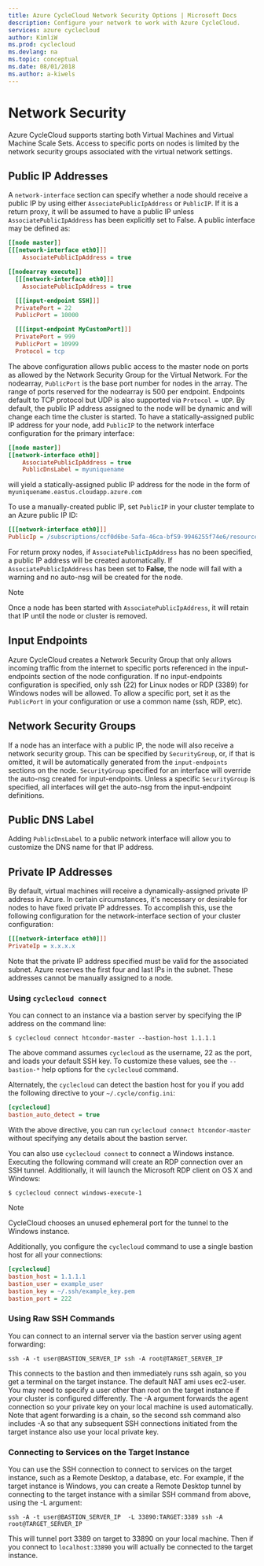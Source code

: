 ```yaml
---
title: Azure CycleCloud Network Security Options | Microsoft Docs
description: Configure your network to work with Azure CycleCloud.
services: azure cyclecloud
author: KimliW
ms.prod: cyclecloud
ms.devlang: na
ms.topic: conceptual
ms.date: 08/01/2018
ms.author: a-kiwels
---
```

# Network Security

Azure CycleCloud supports starting both Virtual Machines and Virtual Machine Scale Sets. Access to specific ports on nodes is limited by the network security groups associated with the virtual network settings.

## Public IP Addresses

A `network-interface` section can specify whether a node should receive a public IP by using either `AssociatePublicIpAddress` or `PublicIP`. If it is a return proxy, it will be assumed to have a public IP unless `AssociatePublicIpAddress` has been explicitly set to False. A public interface may be defined as:

``` ini
[[node master]]
[[[network-interface eth0]]]
    AssociatePublicIpAddress = true

[[nodearray execute]]
  [[[network-interface eth0]]]
    AssociatePublicIpAddress = true

  [[[input-endpoint SSH]]]
  PrivatePort = 22
  PublicPort = 10000

  [[[input-endpoint MyCustomPort]]]
  PrivatePort = 999
  PublicPort = 10999
  Protocol = tcp
```

The above configuration allows public access to the master node on ports as allowed by the Network Security Group for the Virtual Network. For the nodearray, `PublicPort` is the base port number for nodes in the array. The range of ports reserved for the nodearray is 500 per endpoint. Endpoints default to TCP protocol but UDP is also supported via `Protocol = UDP`. By default, the public IP address assigned to the node will be dynamic and will change each time the cluster is started. To have a statically-assigned public IP address for your node, add `PublicIP` to the network interface configuration for the primary interface:

``` ini
[[node master]]
[[network-interface eth0]]
    AssociatePublicIpAddress = true
    PublicDnsLabel = myuniquename
```

will yield a statically-assigned public IP address for the node in the form of `myuniquename.eastus.cloudapp.azure.com`

To use a manually-created public IP, set `PublicIP` in your cluster template to an Azure public IP ID:

``` ini
[[[network-interface eth0]]]
PublicIp = /subscriptions/ccf0d6be-5afa-46ca-bf59-9946255f74e6/resourceGroups/hpc-production/providers/Microsoft.Network/publicIPAddresses/licensing-addr
```

For return proxy nodes, if `AssociatePublicIpAddress` has no been specified, a public IP address will be created automatically. If `AssociatePublicIpAddress` has been set to **False**, the node will fail with a warning and no auto-nsg will be created for the node.

>[!NOTE]
> Once a node has been started with `AssociatePublicIpAddress`, it will retain that IP until the node or cluster is removed.

## Input Endpoints

Azure CycleCloud creates a Network Security Group that only allows incoming traffic from the internet to specific ports referenced in the input-endpoints section of the node configuration. If no input-endpoints configuration is specified, only ssh (22) for Linux nodes or RDP (3389) for Windows nodes will be allowed. To allow a specific port, set it as the `PublicPort` in your configuration or use a common name (ssh, RDP, etc).

## Network Security Groups

If a node has an interface with a public IP, the node will also receive a network security group. This can be specified by `SecurityGroup`, or, if that is omitted, it will be automatically generated from the `input-endpoints` sections on the node. `SecurityGroup` specified for an interface will override the auto-nsg created for input-endpoints. Unless a specific `SecurityGroup` is specified, all interfaces will get the auto-nsg from the input-endpoint definitions.

## Public DNS Label

Adding `PublicDnsLabel` to a public network interface will allow you to customize the DNS name for that IP address.

## Private IP Addresses

By default, virtual machines will receive a dynamically-assigned private IP address in Azure. In certain circumstances, it's necessary or desirable for nodes to have fixed private IP addresses. To accomplish this, use the following configuration for the network-interface section of your cluster configuration:

``` ini
[[[network-interface eth0]]]
PrivateIp = x.x.x.x
```

Note that the private IP address specified must be valid for the associated subnet. Azure reserves the first four and last IPs in the subnet. These addresses cannot be manually assigned to a node.

### Using `cyclecloud connect`

You can connect to an instance via a bastion server by specifying the IP address on the command line:

```azurecli-interactive
$ cyclecloud connect htcondor-master --bastion-host 1.1.1.1
```

The above command assumes `cyclecloud` as the username, 22 as the port, and loads your
default SSH key. To customize these values, see the `--bastion-*` help options for the
`cyclecloud` command.

Alternately, the `cyclecloud` can detect the bastion host for you if you add the following
directive to your `~/.cycle/config.ini`:

``` ini
[cyclecloud]
bastion_auto_detect = true
```

With the above directive, you can run `cyclecloud connect htcondor-master` without
specifying any details about the bastion server.

You can also use `cyclecloud connect` to connect a Windows instance. Executing the following
command will create an RDP connection over an SSH tunnel. Additionally, it will launch the
Microsoft RDP client on OS X and Windows:

```azurecli-interactive
$ cyclecloud connect windows-execute-1
```

> [!NOTE]
> CycleCloud chooses an unused ephemeral port for the tunnel to the Windows instance.

Additionally, you configure the `cyclecloud` command to use a single bastion host for all your connections:

``` ini
[cyclecloud]
bastion_host = 1.1.1.1
bastion_user = example_user
bastion_key = ~/.ssh/example_key.pem
bastion_port = 222
```

### Using Raw SSH Commands

You can connect to an internal server via the bastion server using agent forwarding:

```azurecli-interactive
ssh -A -t user@BASTION_SERVER_IP ssh -A root@TARGET_SERVER_IP
```

This connects to the bastion and then immediately runs ssh again, so
you get a terminal on the target instance. The default NAT ami uses
ec2-user. You may need to specify a user other than root on the target
instance if your cluster is configured differently. The -A argument
forwards the agent connection so your private key on your local
machine is used automatically. Note that agent forwarding is a chain, so the second ssh
command also includes -A so that any subsequent SSH connections
initiated from the target instance also use your local private key.

### Connecting to Services on the Target Instance

You can use the SSH connection to connect to services on the target
instance, such as a Remote Desktop, a database, etc. For example, if
the target instance is Windows, you can create a Remote Desktop tunnel
by connecting to the target instance with a similar SSH command from
above, using the -L argument:


```azurecli-interactive
ssh -A -t user@BASTION_SERVER_IP  -L 33890:TARGET:3389 ssh -A root@TARGET_SERVER_IP
```

This will tunnel port 3389 on target to 33890 on your local
machine. Then if you connect to `localhost:33890` you will actually
be connected to the target instance.
